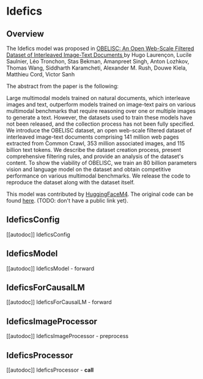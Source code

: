 <!--Copyright 2023 The HuggingFace Team. All rights reserved.

Licensed under the Apache License, Version 2.0 (the "License"); you may not use this file except in compliance with
the License. You may obtain a copy of the License at

http://www.apache.org/licenses/LICENSE-2.0

Unless required by applicable law or agreed to in writing, software distributed under the License is distributed on
an "AS IS" BASIS, WITHOUT WARRANTIES OR CONDITIONS OF ANY KIND, either express or implied. See the License for the
specific language governing permissions and limitations under the License.

⚠️ Note that this file is in Markdown but contain specific syntax for our doc-builder (similar to MDX) that may not be
rendered properly in your Markdown viewer.

-->

# Idefics

## Overview

The Idefics model was proposed in [OBELISC: An Open Web-Scale Filtered Dataset of Interleaved Image-Text Documents
](https://huggingface.co/papers/2306.16527
) by Hugo Laurençon, Lucile Saulnier, Léo Tronchon, Stas Bekman, Amanpreet Singh, Anton Lozhkov, Thomas Wang, Siddharth Karamcheti, Alexander M. Rush, Douwe Kiela, Matthieu Cord, Victor Sanh

The abstract from the paper is the following:

Large multimodal models trained on natural documents, which interleave images and text, outperform models trained on image-text pairs on various multimodal benchmarks that require reasoning over one or multiple images to generate a text. However, the datasets used to train these models have not been released, and the collection process has not been fully specified. We introduce the OBELISC dataset, an open web-scale filtered dataset of interleaved image-text documents comprising 141 million web pages extracted from Common Crawl, 353 million associated images, and 115 billion text tokens. We describe the dataset creation process, present comprehensive filtering rules, and provide an analysis of the dataset's content. To show the viability of OBELISC, we train an 80 billion parameters vision and language model on the dataset and obtain competitive performance on various multimodal benchmarks. We release the code to reproduce the dataset along with the dataset itself.

This model was contributed by [HuggingFaceM4](https://huggingface.co/HuggingFaceM4). The original code can be found [here](<INSERT LINK TO GITHUB REPO HERE>). (TODO: don't have a public link yet).



## IdeficsConfig

[[autodoc]] IdeficsConfig

## IdeficsModel

[[autodoc]] IdeficsModel
    - forward

## IdeficsForCausalLM

[[autodoc]] IdeficsForCausalLM
    - forward

## IdeficsImageProcessor

[[autodoc]] IdeficsImageProcessor
    - preprocess

## IdeficsProcessor

[[autodoc]] IdeficsProcessor
    - __call__
